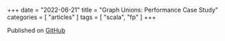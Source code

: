 +++
date = "2022-06-21"
title = "Graph Unions: Performance Case Study"
categories = [ "articles" ]
tags = [ "scala", "fp" ]
+++

Published on [GitHub](https://github.com/mpilquist/graph-unions#readme)
